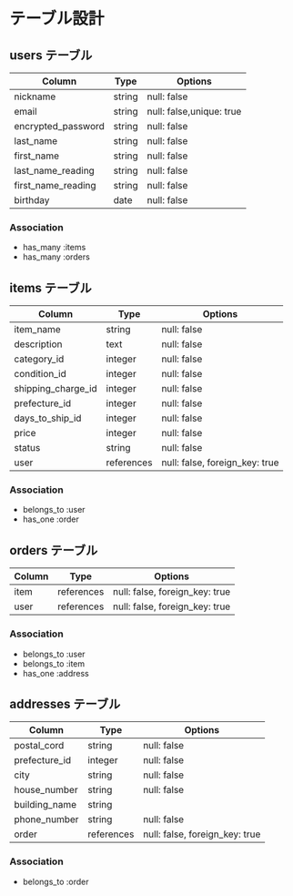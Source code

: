 # テーブル設計

## users テーブル

| Column             | Type       | Options                  |
| ------------------ | ---------- | -------------------------|
| nickname           | string     | null: false              |
| email              | string     | null: false,unique: true |
| encrypted_password | string     | null: false              |
| last_name          | string     | null: false              |
| first_name         | string     | null: false              |
| last_name_reading  | string     | null: false              |
| first_name_reading | string     | null: false              |
| birthday           | date       | null: false              |

### Association
- has_many :items
- has_many :orders


## items テーブル

| Column             | Type       | Options                        |
| ------------------ | ---------- | -------------------------------|
| item_name          | string     | null: false                    |
| description        | text       | null: false                    |
| category_id        | integer    | null: false                    |
| condition_id       | integer    | null: false                    |
| shipping_charge_id | integer    | null: false                    |
| prefecture_id      | integer    | null: false                    |
| days_to_ship_id    | integer    | null: false                    |
| price              | integer    | null: false                    |
| status             | string     | null: false                    |
| user               | references | null: false, foreign_key: true |

### Association
- belongs_to :user
- has_one :order

## orders テーブル

| Column   | Type       | Options                        |
| -------- | ---------- | -------------------------------|
| item     | references | null: false, foreign_key: true |
| user     | references | null: false, foreign_key: true |

### Association
- belongs_to :user
- belongs_to :item
- has_one :address

## addresses テーブル

| Column        | Type       | Options                        |
| ------------- | ---------- | -------------------------------|
| postal_cord   | string     | null: false                    |
| prefecture_id | integer    | null: false                    |
| city          | string     | null: false                    |
| house_number  | string     | null: false                    |
| building_name | string     |                                |
| phone_number  | string     | null: false                    |
| order         | references | null: false, foreign_key: true |

### Association
- belongs_to :order
